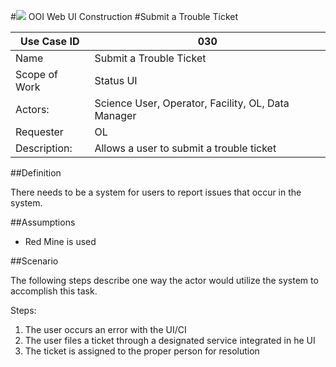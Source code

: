 #![](http://www.rpsgroup.com/images/2012-specific/RPSlogo.aspx) OOI Web UI Construction 
#Submit a Trouble Ticket

| Use Case ID | 030 |
| --- | --- |
| Name | Submit a Trouble Ticket |
| Scope of Work | Status UI |
| Actors: | Science User, Operator, Facility, OL, Data Manager |
| Requester | OL |
| Description: | Allows a user to submit a trouble ticket  |


##Definition

There needs to be a system for users to report issues that occur in the system.

##Assumptions

- Red Mine is used


##Scenario

The following steps describe one way the actor would utilize the system to accomplish this task.

Steps:

1. The user occurs an error with the UI/CI
2. The user files a ticket through a designated service integrated in he UI
3. The ticket is assigned to the proper person for resolution
